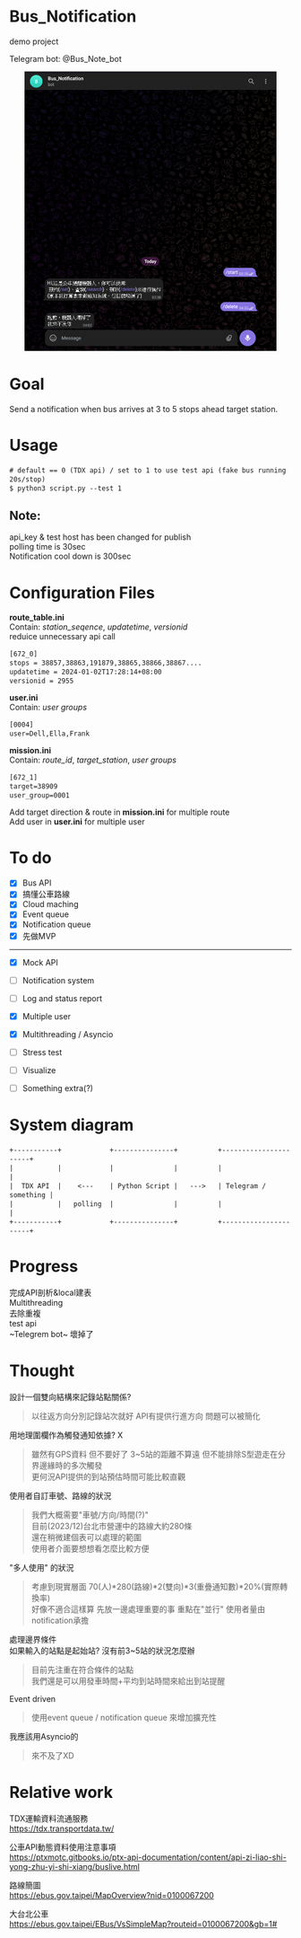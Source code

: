 # Bus_Notification
demo project  

Telegram bot: @Bus_Note_bot  
<p align="center">
<img src="https://github.com/SCWhite/Bus_Notification/blob/main/image/tg.png" width="450">
</p>


# Goal
Send a notification when bus arrives at 3 to 5 stops ahead target station.

# Usage
```
# default == 0 (TDX api) / set to 1 to use test api (fake bus running 20s/stop)
$ python3 script.py --test 1 
```
## Note:
api_key & test host has been changed for publish  
polling time is 30sec  
Notification cool down is 300sec  

# Configuration Files
**route_table.ini**  
Contain: *station_seqence*, *updatetime*, *versionid*  
reduice unnecessary api call  
```
[672_0]
stops = 38857,38863,191879,38865,38866,38867....
updatetime = 2024-01-02T17:28:14+08:00
versionid = 2955
```

**user.ini**  
Contain: *user groups*  
```
[0004]
user=Dell,Ella,Frank
```

**mission.ini**  
Contain: *route_id*, *target_station*, *user groups*  
```
[672_1]
target=38909
user_group=0001
```

Add target direction & route in **mission.ini** for multiple route  
Add user in **user.ini**  for multiple user    


# To do

- [x]  Bus API
- [x]  搞懂公車路線
- [x]  Cloud maching
- [x]  Event queue
- [x]  Notification queue
- [x]  先做MVP
---
- [x]  Mock API
- [ ]  Notification system
- [ ]  Log and status report
- [x]  Multiple user
- [x]  Multithreading / Asyncio 
- [ ]  Stress test
- [ ]  Visualize
- [ ]  Something extra(?)


# System diagram
```
+-----------+            +---------------+          +----------------------+
|           |            |               |          |                      |
|  TDX API  |    <---    | Python Script |   --->   | Telegram / something |
|           |   polling  |               |          |                      |
+-----------+            +---------------+          +----------------------+

```
# Progress

完成API剖析&local建表  
Multithreading  
去除重複  
test api  
~Telegrem bot~ 壞掉了  


# Thought
設計一個雙向結構來記錄站點關係?

> 以往返方向分別記錄站次就好 API有提供行進方向 問題可以被簡化  

用地理圍欄作為觸發通知依據? X

> 雖然有GPS資料 但不要好了 3~5站的距離不算遠 但不能排除S型遊走在分界邊緣時的多次觸發  
更何況API提供的到站預估時間可能比較直觀  

使用者自訂車號、路線的狀況

> 我們大概需要"車號/方向/時間(?)"  
目前(2023/12)台北市營運中的路線大約280條  
還在稍微建個表可以處理的範圍  
使用者介面要想想看怎麼比較方便  

 "多人使用" 的狀況

> 考慮到現實層面 70(人)*280(路線)*2(雙向)*3(重疊通知數)*20%(實際轉換率)  
好像不適合這樣算 先放一邊處理重要的事
重點在"並行" 使用者量由notification承擔

處理邊界條件  
如果輸入的站點是起始站? 沒有前3~5站的狀況怎麼辦

> 目前先注重在符合條件的站點  
我們還是可以用發車時間+平均到站時間來給出到站提醒

Event driven  
> 使用event queue / notification queue 來增加擴充性

我應該用Asyncio的  
> 來不及了XD




# Relative work
TDX運輸資料流通服務  
https://tdx.transportdata.tw/  

公車API動態資料使用注意事項  
https://ptxmotc.gitbooks.io/ptx-api-documentation/content/api-zi-liao-shi-yong-zhu-yi-shi-xiang/buslive.html  

路線簡圖  
https://ebus.gov.taipei/MapOverview?nid=0100067200

大台北公車  
https://ebus.gov.taipei/EBus/VsSimpleMap?routeid=0100067200&gb=1#
